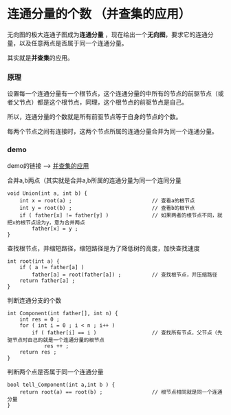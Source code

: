 # 连通分量的个数 （并查集的应用） 

无向图的极大连通子图成为**连通分量** ，现在给出一个**无向图**，要求它的连通分量，以及任意两点是否属于同一个连通分量。 

其实就是**并查集**的应用。 

### 原理 

设置每一个连通分量有一个根节点，这个连通分量的中所有的节点的前驱节点（或者父节点）都是这个根节点，同理，这个根节点的前驱节点是自己。 

所以，连通分量的个数就是所有前驱节点等于自身的节点的个数。

每两个节点之间有连接时，这两个节点所属的连通分量合并为同一个连通分量。 

### demo 

demo的链接 --> [并查集的应用](https://github.com/yuyilei/Algorithms/blob/master/C%2B%2B/Union.cpp)

合并a,b两点（其实就是合并a,b所属的连通分量为同一个连同分量 

```
void Union(int a, int b) {                                 
    int x = root(a) ;                          // 查看a的根节点
    int y = root(b) ;                          // 查看b的根节点  
    if ( father[x] != father[y] )              // 如果两者的根节点不同，就把x的根节点设为y，意为合并两点
        father[x] = y ;  
} 
```

查找根节点，并缩短路径，缩短路径是为了降低树的高度，加快查找速度 

```
int root(int a) {
    if ( a != father[a] ) 
        father[a] = root(father[a]) ;          // 查找根节点，并压缩路径
    return father[a] ;   
}
```

判断连通分支的个数

```
int Component(int father[], int n) {
    int res = 0 ; 
    for ( int i = 0 ; i < n ; i++ ) 
        if ( father[i] == i )                  // 查找所有节点，父节点（先驱节点时自己的就是一个连通分量的根节点   
            res ++ ; 
    return res ; 
}
```

判断两个点是否属于同一个连通分量

```
bool tell_Component(int a,int b ) {
    return root(a) == root(b) ;                // 根节点相同就是同一个连通分量 
}
```
